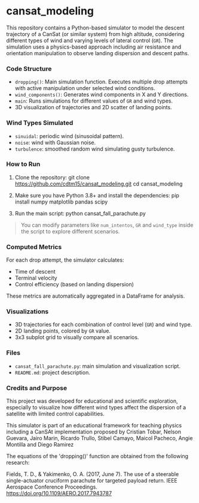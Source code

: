 # cansat_modeling

This repository contains a Python-based simulator to model the descent trajectory of a CanSat (or similar system) from high altitude, considering different types of wind and varying levels of lateral control (`GR`). The simulation uses a physics-based approach including air resistance and orientation manipulation to observe landing dispersion and descent paths. 

### Code Structure

- `dropping()`: Main simulation function. Executes multiple drop attempts with active manipulation under selected wind conditions.
- `wind_components()`: Generates wind components in X and Y directions.
- `main`: Runs simulations for different values of `GR` and wind types.
- 3D visualization of trajectories and 2D scatter of landing points.

### Wind Types Simulated

- `sinuidal`: periodic wind (sinusoidal pattern).
- `noise`: wind with Gaussian noise.
- `turbulence`: smoothed random wind simulating gusty turbulence.

### How to Run

1. Clone the repository:
   git clone https://github.com/cdtm15/cansat_modeling.git
   cd cansat_modeling

2. Make sure you have Python 3.8+ and install the dependencies:
   pip install numpy matplotlib pandas scipy

3. Run the main script:
   python cansat_fall_parachute.py

> You can modify parameters like `num_intentos`, `GR` and `wind_type` inside the script to explore different scenarios.

### Computed Metrics

For each drop attempt, the simulator calculates:
- Time of descent
- Terminal velocity
- Control efficiency (based on landing dispersion)

These metrics are automatically aggregated in a DataFrame for analysis.

### Visualizations

- 3D trajectories for each combination of control level (`GR`) and wind type.
- 2D landing points, colored by `GR` value.
- 3x3 subplot grid to visually compare all scenarios.

### Files

- `cansat_fall_parachute.py`: main simulation and visualization script.
- `README.md`: project description.

### Credits and Purpose

This project was developed for educational and scientific exploration, especially to visualize how different wind types affect the dispersion of a satellite with limited control capabilities. 

This simulator is part of an educational framework for teaching physics including a CanSAt implementation proposed by Cristian Tobar, Nelson Guevara, Jairo Marin, Ricardo Trullo, Stibel Camayo, Maicol Pacheco, Angie Montilla and Diego Ramirez

The equations of the 'dropping()' function are obtained from the following research: 

Fields, T. D., & Yakimenko, O. A. (2017, June 7). The use of a steerable single-actuator cruciform parachute for targeted payload return. IEEE Aerospace Conference Proceedings. https://doi.org/10.1109/AERO.2017.7943787